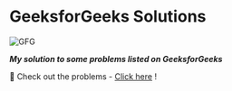 # GeeksforGeeks Solutions

![GFG](https://media.geeksforgeeks.org/wp-content/uploads/geeksforgeeks-6.png)

***My solution to some problems listed on GeeksforGeeks***

:link: Check out the problems - [Click here](https://practice.geeksforgeeks.org/) !
